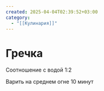 ```yaml
---
created: 2025-04-04T02:39:52+03:00
category:
  - "[[Кулинария]]"
---
```


# Гречка

Соотношение с водой 1:2

Варить на среднем огне 10 минут